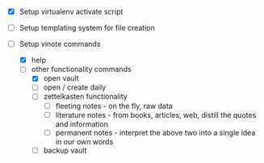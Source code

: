 - [x] Setup virtualenv activate script

- [ ] Setup templating system for file creation

- [ ] Setup vinote commands 
  - [x] help
  - [ ] other functionality commands 
    - [x] open vault 
    - [ ] open / create daily 
    - [ ] zettelkasten functionality
      - [ ] fleeting notes - on the fly, raw data
      - [ ] literature notes - from books, articles, web, distill the quotes and information 
      - [ ] permanent notes - interpret the above two into a single idea in our own words
    - [ ] backup vault 

